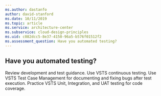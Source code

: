 ```yaml
---
ms.author: dastanfo
author: david-stanford
ms.date: 10/11/2019
ms.topic: article
ms.service: architecture-center
ms.subservice: cloud-design-principles
ms.uid: c082dcc5-8e37-4150-96a5-b576f01512f2
ms.assessment_question: Have you automated testing?
---
```

## Have you automated testing?

Review development and test guidance. Use VSTS continuous testing. Use VSTS Test Case Management for documenting and fixing bugs after test execution. Practice VSTS Unit, Integration, and UAT testing for code coverage.
